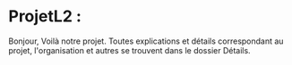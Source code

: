 # ProjetL2 : 

Bonjour,
Voilà notre projet.
Toutes explications et détails correspondant au projet, l'organisation et autres se trouvent dans le dossier Détails.

